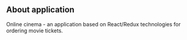 ## About application

Online cinema - an application based on React/Redux technologies for ordering movie tickets.